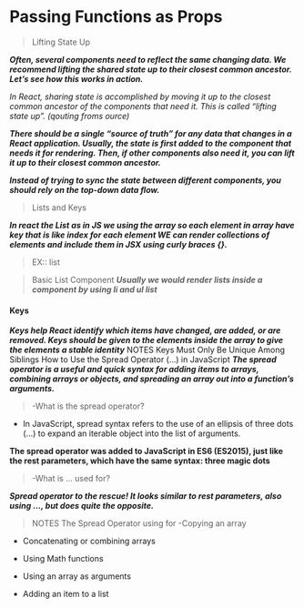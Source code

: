 # Passing Functions as Props


> Lifting State Up

***Often, several components need to reflect the same changing data. We recommend lifting the shared state up to their closest common ancestor. Let’s see how this works in action.***

*In React, sharing state is accomplished by moving it up to the closest common ancestor of the components that need it. This is called “lifting state up”. (qouting froms ource)*

***There should be a single “source of truth” for any data that changes in a React application. Usually, the state is first added to the component that needs it for rendering. Then, if other components also need it, you can lift it up to their closest common ancestor.***

***Instead of trying to sync the state between different components, you should rely on the top-down data flow.***
> Lists and Keys


***In react the List as in JS we using the array so each element in array have key that is like index for each element WE can render collections of elements and include them in JSX using curly braces {}.***

> EX:: list

> Basic List Component
***Usually we would render lists inside a component by using li and ul list***
#### Keys
***Keys help React identify which items have changed, are added, or are removed. Keys should be given to the elements inside the array to give the elements a stable identity***
NOTES Keys Must Only Be Unique Among Siblings
How to Use the Spread Operator (…) in JavaScript
***The spread operator is a useful and quick syntax for adding items to arrays, combining arrays or objects, and spreading an array out into a function’s arguments.***

> -What is the spread operator?

- In JavaScript, spread syntax refers to the use of an ellipsis of three dots (…) to expand an iterable object into the list of arguments.

**The spread operator was added to JavaScript in ES6 (ES2015), just like the rest parameters, which have the same syntax: three magic dots**

> -What is ... used for?

***Spread operator to the rescue! It looks similar to rest parameters, also using ..., but does quite the opposite.***


> NOTES The Spread Operator using for -Copying an array

- Concatenating or combining arrays

- Using Math functions

- Using an array as arguments

- Adding an item to a list